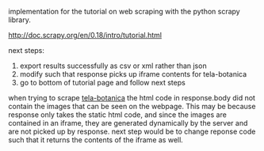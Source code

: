 implementation for the tutorial on web scraping with the python scrapy
library.  


http://doc.scrapy.org/en/0.18/intro/tutorial.html  


next steps:
1) export results successfully as csv or xml rather than json
2) modify such that response picks up iframe contents for
tela-botanica
3) go to bottom of tutorial page and follow next steps


when trying to scrape [tela-botanica](http://www.tela-botanica.org/appli:pictoflora?page=1&pas=12#page_recherche_images) the html code in response.body did not contain the images that can be
seen on the webpage. This may be because response only takes the
static html code, and since the images are contained in an iframe,
they are generated dynamically by the server and are not picked up by
response. next step would be to change reponse code such that it
returns the contents of the iframe as well.


